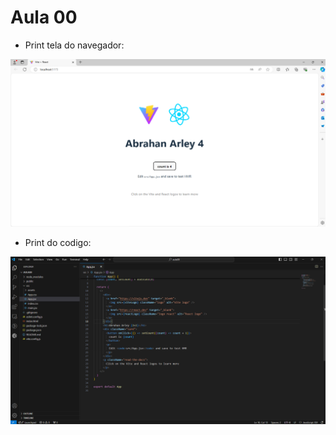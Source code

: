 # Aula 00
- Print tela do navegador:

<img src="./src/assets/Captura de tela 2024-08-15 081956.png" alt="">

- Print do codigo:

<img src="./src/assets/Captura de tela 2024-08-15 082024.png" alt="">